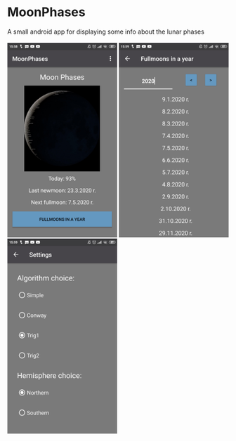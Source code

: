 # MoonPhases
A small android app for displaying some info about the lunar phases
<br><br><img src="src/main/res/drawable/mainscreen.jpg" width="250">
<img src="src/main/res/drawable/yearly.jpg" width="250">
<img src="src/main/res/drawable/settings.jpg" width="250">
